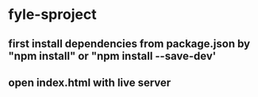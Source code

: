 # fyle-sproject
## first install dependencies from package.json by "npm install" or "npm install --save-dev'
## open index.html with live server
## 
